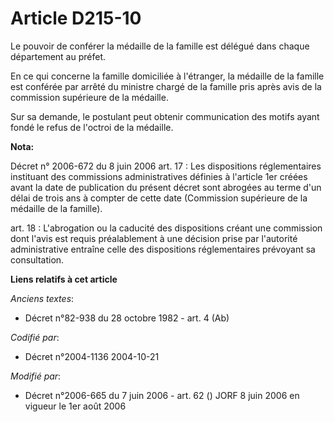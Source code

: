 # Article D215-10

Le pouvoir de conférer la médaille de la famille est délégué dans chaque département au préfet.

En ce qui concerne la famille domiciliée à l'étranger, la médaille de la famille est conférée par arrêté du ministre chargé
de la famille pris après avis de la commission supérieure de la médaille.

Sur sa demande, le postulant peut obtenir communication des motifs ayant fondé le refus de l'octroi de la médaille.

**Nota:**

Décret n° 2006-672 du 8 juin 2006 art. 17 : Les dispositions réglementaires instituant des commissions administratives
définies à l'article 1er créées avant la date de publication du présent décret sont abrogées au terme d'un délai de trois ans
à compter de cette date (Commission supérieure de la médaille de la famille).

art. 18 : L'abrogation ou la caducité des dispositions créant une commission dont l'avis est requis préalablement à une
décision prise par l'autorité administrative entraîne celle des dispositions réglementaires prévoyant sa consultation.

**Liens relatifs à cet article**

_Anciens textes_:

  - Décret n°82-938 du 28 octobre 1982 - art. 4 (Ab)

_Codifié par_:

  - Décret n°2004-1136 2004-10-21

_Modifié par_:

  - Décret n°2006-665 du 7 juin 2006 - art. 62 () JORF 8 juin 2006 en vigueur le 1er août 2006
